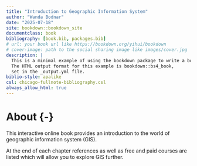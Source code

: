 ```yaml
--- 
title: "Introduction to Geographic Information System"
author: "Wanda Bodnar"
date: "2025-07-18"
site: bookdown::bookdown_site
documentclass: book
bibliography: [book.bib, packages.bib]
# url: your book url like https://bookdown.org/yihui/bookdown
# cover-image: path to the social sharing image like images/cover.jpg
description: |
  This is a minimal example of using the bookdown package to write a book.
  The HTML output format for this example is bookdown::bs4_book,
  set in the _output.yml file.
biblio-style: apalike
csl: chicago-fullnote-bibliography.csl
always_allow_html: true
---
```


# About {-}

This interactive online book provides an introduction to the world of geographic information system (GIS). 

At the end of each chapter references as well as free and paid courses are listed which will allow you to explore GIS further. 
